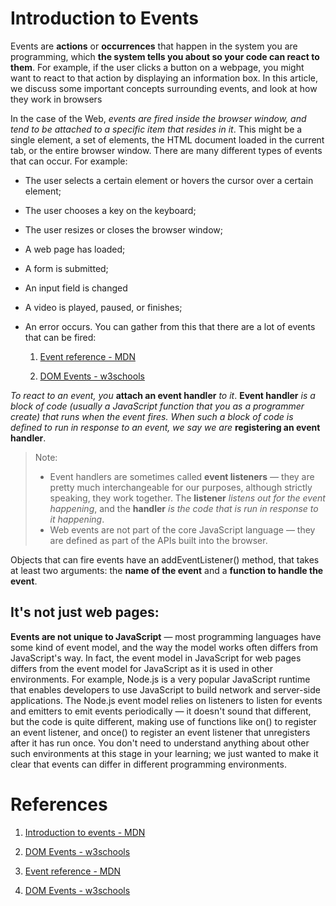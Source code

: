 # Introduction to Events

Events are **actions** or **occurrences** that happen in the system you are programming, which **the system tells you about so your code can react to them**. For example, if the user clicks a button on a webpage, you might want to react to that action by displaying an information box. In this article, we discuss some important concepts surrounding events, and look at how they work in browsers

In the case of the Web, _events are fired inside the browser window, and tend to be attached to a specific item that resides in it_. This might be a single element, a set of elements, the HTML document loaded in the current tab, or the entire browser window. There are many different types of events that can occur. For example:

- The user selects a certain element or hovers the cursor over a certain element;
- The user chooses a key on the keyboard;
- The user resizes or closes the browser window;
- A web page has loaded;
- A form is submitted;
- An input field is changed
- A video is played, paused, or finishes;
- An error occurs.
  You can gather from this that there are a lot of events that can be fired:

  1. [Event reference - MDN](https://developer.mozilla.org/en-US/docs/Web/Events)

  2. [DOM Events - w3schools](https://www.w3schools.com/jsref/dom_obj_event.asp)

_To react to an event, you_ **attach an event handler** _to it_. **Event handler** _is a block of code (usually a JavaScript function that you as a programmer create) that runs when the event fires. When such a block of code is defined to run in response to an event, we say we are_ **registering an event handler**.

> Note:
>
> - Event handlers are sometimes called **event listeners** — they are pretty much interchangeable for our purposes, although strictly speaking, they work together. The **listener** _listens out for the event happening_, and the **handler** _is the code that is run in response to it happening_.
> - Web events are not part of the core JavaScript language — they are defined as part of the APIs built into the browser.

Objects that can fire events have an addEventListener() method, that takes at least two arguments: the **name of the event** and a **function to handle the event**.

## It's not just web pages:

**Events are not unique to JavaScript** — most programming languages have some kind of event model, and the way the model works often differs from JavaScript's way. In fact, the event model in JavaScript for web pages differs from the event model for JavaScript as it is used in other environments. For example, Node.js is a very popular JavaScript runtime that enables developers to use JavaScript to build network and server-side applications. The Node.js event model relies on listeners to listen for events and emitters to emit events periodically — it doesn't sound that different, but the code is quite different, making use of functions like on() to register an event listener, and once() to register an event listener that unregisters after it has run once. You don't need to understand anything about other such environments at this stage in your learning; we just wanted to make it clear that events can differ in different programming environments.

# References

1. [Introduction to events - MDN](https://developer.mozilla.org/en-US/docs/Learn/JavaScript/Building_blocks/Events)

2. [DOM Events - w3schools](https://www.w3schools.com/js/js_htmldom_events.asp)

3. [Event reference - MDN](https://developer.mozilla.org/en-US/docs/Web/Events)

4. [DOM Events - w3schools](https://www.w3schools.com/jsref/dom_obj_event.asp)
